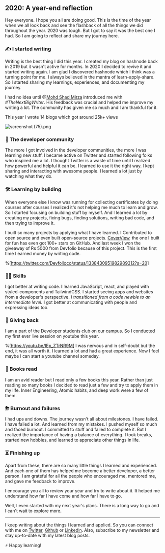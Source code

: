 ## 2020: A year-end reflection

Hey everyone. I hope you all are doing good. This is the time of the year when we all look back and see the flashback of all the things we did throughout the year. 2020 was tough. But I got to say it was the best one I had. So I am going to reflect and share my journey here. 

### ✍ I started writing 
Writing is the best thing I did this year. I created my blog on hashnode back in 2019 but it wasn't active for months. In 2020 I decided to revive it and started writing again. I am glad I discovered hashnode which I think was a turning point for me.  I always believed in the mantra of learn-apply-share. So I started sharing my learnings, experiences, and documenting my journey. 

I had no idea until @[Mohd Shad Mirza](@iamshadmirza) introduced me with *#TheNextBigWriter*. His feedback was crucial and helped me improve my writing a lot. The community has given me so much and I am thankful for it.

This year I wrote 14 blogs which got around 25k+ views 


![screenshot (75).png](https://cdn.hashnode.com/res/hashnode/image/upload/v1608265364758/R4lkrnURc.png)

### 🥑 The developer community
The more I got involved in the developer communities, the more I was learning new stuff. I became active on Twitter and started following folks who inspired me a lot. I thought Twitter is a waste of time until I realized how powerful and helpful it can be. I learned to use it the right way. I kept sharing and interacting with awesome people. I learned a lot just by watching what they do. 

### 🛠 Learning by building
When everyone else I know was running for collecting certificates by doing courses after courses I realized it's not helping me much to learn and grow.  So I started focusing on building stuff by myself. And I learned a lot by creating my projects, fixing bugs, finding solutions, writing bad code, and then trying to improve it. 

I built so many projects by applying what I have learned. I Contributed to open source and even built open-source projects. [CoverView](https://coverview.now.sh/), the one I built for fun has even got 100+ stars on GitHub. And last week I won the giveaway of Rs 5000 from Devfolio because of this project. This is the first time I earned money by writing code.  


%[https://twitter.com/Devfolioco/status/1338430951982989312?s=20]

### 👩‍💻 Skills
I got better at writing code. I learned JavaScript, react, and played with styled-components and TailwindCSS. I started seeing apps and websites from a developer's perspective. *I transitioned from a code newbie to an intermediate level.* I got better at communicating with people and expressing ideas too. 

### 🦄 Giving back
I am a part of the Developer students club on our campus. So I conducted my first ever live session on youtube this year. 

%[https://youtu.be/IEp_ZTrNR9M]
 I was nervous and in self-doubt but the end, it was all worth it. I learned a lot and had a great experience. Now I feel maybe I can start a youtube channel someday. 

### 📖 Books read
I am an avid reader but I read only a few books this year. Rather than just reading so many books I decided to read just a few and try to apply them in my life. Inner Engineering, Atomic habits, and deep work were a few of them.  

### ⛈ Burnout and failures
I had ups and downs. The journey wasn't all about milestones. I have failed. I have failed a lot. And learned from my mistakes. I pushed myself so much and faced burnout. I committed to stuff and failed to complete it.  But I realized the importance of having a balance of everything. I took breaks, started new hobbies, and learned to appreciate other things in life.


### ⏳ Finishing up
Apart from these, there are so many little things I learned and experienced. And each one of them has helped me become a better developer, a better person. I am grateful for all the people who encouraged me, mentored me, and gave me feedback to improve. 


> 
I encourage you all to review your year and try to write about it. It helped me understand how far I have come and how far I have to go. 

Well, I even started with my next year's plans. There is a long way to go and I can't wait to explore more.


  --------------------------------------
I keep writing about the things I learned and applied. So you can connect with me on [Twitter](https://twitter.com/WankhadeRutik), [Github](https://github.com/rutikwankhade)  or [Linkedin](https://www.linkedin.com/in/rutik-wankhade). Also, subscribe to my newsletter and stay up-to-date with my latest blog posts.

⚡ Happy learning!


